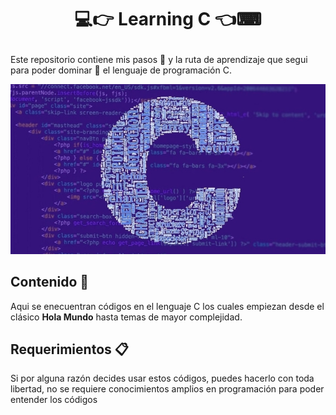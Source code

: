 # <p style="text-align: center">💻👉 Learning C 👈⌨ </p>

Este repositorio contiene mis pasos 👞 y la ruta de aprendizaje que segui para poder dominar 🧠 el lenguaje de programación C.

<p style="text-align: center">
    <img src="pictures/background.png">
</p>

## Contenido 📘

Aqui se enecuentran códigos en el lenguaje C los cuales empiezan desde el clásico __**Hola Mundo**__ hasta temas de mayor complejidad.

## Requerimientos 📋

Si por alguna razón decides usar estos códigos, puedes hacerlo con toda libertad, no se requiere conocimientos amplios en programación para poder entender los códigos